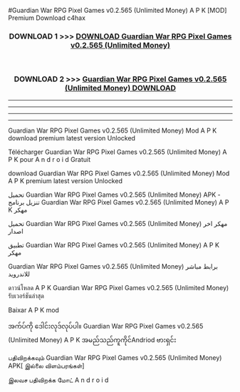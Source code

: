 #Guardian War RPG Pixel Games  v0.2.565 (Unlimited Money) A P K [MOD] Premium Download c4hax



<div align="center">

<h3>DOWNLOAD 1 >>> <a href="https://teeasianyam.web.app?sq=Guardian War RPG Pixel Games  v0.2.565 (Unlimited Money)">DOWNLOAD Guardian War RPG Pixel Games  v0.2.565 (Unlimited Money) </a></h3><br>

<h3>DOWNLOAD 2 >>> <a href="https://teeasianyam.web.app?sq=Guardian War RPG Pixel Games  v0.2.565 (Unlimited Money) ">Guardian War RPG Pixel Games  v0.2.565 (Unlimited Money)  DOWNLOAD </a></h3>

</div>


----------------------------------------------------------

----------------------------------------------------------

----------------------------------------------------------

----------------------------------------------------------


Guardian War RPG Pixel Games  v0.2.565 (Unlimited Money)  Mod A P K download premium latest version Unlocked

Télécharger Guardian War RPG Pixel Games  v0.2.565 (Unlimited Money)  A P K pour A n d r o i d Gratuit

download Guardian War RPG Pixel Games  v0.2.565 (Unlimited Money)  Mod A P K premium latest version Unlocked

تحميل Guardian War RPG Pixel Games  v0.2.565 (Unlimited Money)  APK - تنزيل برنامج Guardian War RPG Pixel Games  v0.2.565 (Unlimited Money)  A P K مهكر

تحميل Guardian War RPG Pixel Games  v0.2.565 (Unlimited Money)  مهكر اخر اصدار

تطبيق Guardian War RPG Pixel Games  v0.2.565 (Unlimited Money)  A P K مهكر

Guardian War RPG Pixel Games  v0.2.565 (Unlimited Money)  برابط مباشر للاندرويد

ดาวน์โหลด A P K Guardian War RPG Pixel Games  v0.2.565 (Unlimited Money)  รับเวอร์ชันล่าสุด

Baixar A P K mod

အက်ပ်ကို ဒေါင်းလုဒ်လုပ်ပါ။ Guardian War RPG Pixel Games  v0.2.565 (Unlimited Money)  A P K အမည်သည်ကူကိုင်Andriod ဗားရှင်း

பதிவிறக்கவும் Guardian War RPG Pixel Games  v0.2.565 (Unlimited Money)  APK[ இல்லை விளம்பரங்கள்] 
 
இலவச பதிவிறக்க மோட் A n d r o i d



